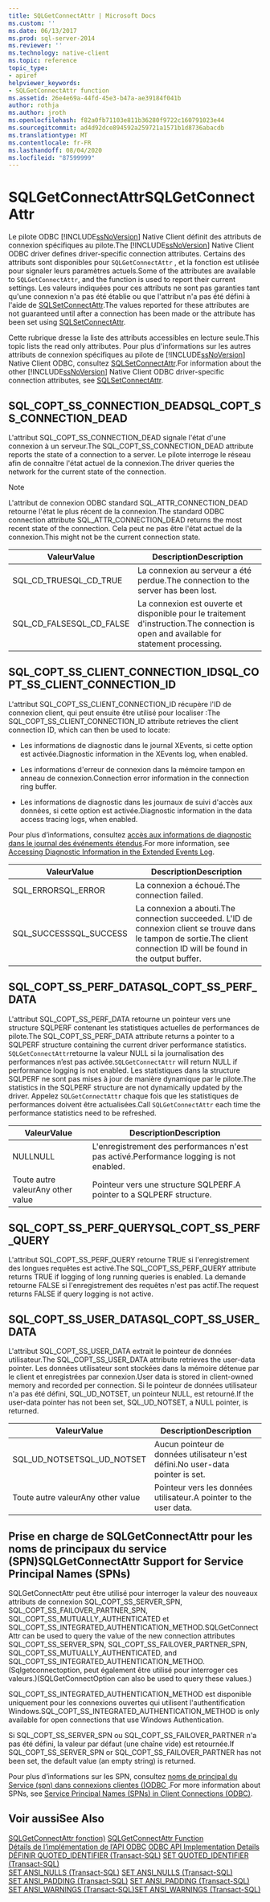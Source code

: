 ```yaml
---
title: SQLGetConnectAttr | Microsoft Docs
ms.custom: ''
ms.date: 06/13/2017
ms.prod: sql-server-2014
ms.reviewer: ''
ms.technology: native-client
ms.topic: reference
topic_type:
- apiref
helpviewer_keywords:
- SQLGetConnectAttr function
ms.assetid: 26e4e69a-44fd-45e3-b47a-ae39184f041b
author: rothja
ms.author: jroth
ms.openlocfilehash: f82a0fb71103e811b36280f9722c160791023e44
ms.sourcegitcommit: ad4d92dce894592a259721a1571b1d8736abacdb
ms.translationtype: MT
ms.contentlocale: fr-FR
ms.lasthandoff: 08/04/2020
ms.locfileid: "87599999"
---
```

# <a name="sqlgetconnectattr"></a><span data-ttu-id="801f9-102">SQLGetConnectAttr</span><span class="sxs-lookup"><span data-stu-id="801f9-102">SQLGetConnectAttr</span></span>
  <span data-ttu-id="801f9-103">Le pilote ODBC [!INCLUDE[ssNoVersion](../../includes/ssnoversion-md.md)] Native Client définit des attributs de connexion spécifiques au pilote.</span><span class="sxs-lookup"><span data-stu-id="801f9-103">The [!INCLUDE[ssNoVersion](../../includes/ssnoversion-md.md)] Native Client ODBC driver defines driver-specific connection attributes.</span></span> <span data-ttu-id="801f9-104">Certains des attributs sont disponibles pour `SQLGetConnectAttr` , et la fonction est utilisée pour signaler leurs paramètres actuels.</span><span class="sxs-lookup"><span data-stu-id="801f9-104">Some of the attributes are available to `SQLGetConnectAttr`, and the function is used to report their current settings.</span></span> <span data-ttu-id="801f9-105">Les valeurs indiquées pour ces attributs ne sont pas garanties tant qu'une connexion n'a pas été établie ou que l'attribut n'a pas été défini à l'aide de [SQLSetConnectAttr](sqlsetconnectattr.md).</span><span class="sxs-lookup"><span data-stu-id="801f9-105">The values reported for these attributes are not guaranteed until after a connection has been made or the attribute has been set using [SQLSetConnectAttr](sqlsetconnectattr.md).</span></span>  
  
 <span data-ttu-id="801f9-106">Cette rubrique dresse la liste des attributs accessibles en lecture seule.</span><span class="sxs-lookup"><span data-stu-id="801f9-106">This topic lists the read only attributes.</span></span> <span data-ttu-id="801f9-107">Pour plus d'informations sur les autres attributs de connexion spécifiques au pilote de [!INCLUDE[ssNoVersion](../../includes/ssnoversion-md.md)] Native Client ODBC, consultez [SQLSetConnectAttr](sqlsetconnectattr.md).</span><span class="sxs-lookup"><span data-stu-id="801f9-107">For information about the other [!INCLUDE[ssNoVersion](../../includes/ssnoversion-md.md)] Native Client ODBC driver-specific connection attributes, see [SQLSetConnectAttr](sqlsetconnectattr.md).</span></span>  
  
## <a name="sql_copt_ss_connection_dead"></a><span data-ttu-id="801f9-108">SQL_COPT_SS_CONNECTION_DEAD</span><span class="sxs-lookup"><span data-stu-id="801f9-108">SQL_COPT_SS_CONNECTION_DEAD</span></span>  
 <span data-ttu-id="801f9-109">L'attribut SQL_COPT_SS_CONNECTION_DEAD signale l'état d'une connexion à un serveur.</span><span class="sxs-lookup"><span data-stu-id="801f9-109">The SQL_COPT_SS_CONNECTION_DEAD attribute reports the state of a connection to a server.</span></span> <span data-ttu-id="801f9-110">Le pilote interroge le réseau afin de connaître l'état actuel de la connexion.</span><span class="sxs-lookup"><span data-stu-id="801f9-110">The driver queries the network for the current state of the connection.</span></span>  
  
> [!NOTE]  
>  <span data-ttu-id="801f9-111">L'attribut de connexion ODBC standard SQL_ATTR_CONNECTION_DEAD retourne l'état le plus récent de la connexion.</span><span class="sxs-lookup"><span data-stu-id="801f9-111">The standard ODBC connection attribute SQL_ATTR_CONNECTION_DEAD returns the most recent state of the connection.</span></span> <span data-ttu-id="801f9-112">Cela peut ne pas être l'état actuel de la connexion.</span><span class="sxs-lookup"><span data-stu-id="801f9-112">This might not be the current connection state.</span></span>  
  
|<span data-ttu-id="801f9-113">Valeur</span><span class="sxs-lookup"><span data-stu-id="801f9-113">Value</span></span>|<span data-ttu-id="801f9-114">Description</span><span class="sxs-lookup"><span data-stu-id="801f9-114">Description</span></span>|  
|-----------|-----------------|  
|<span data-ttu-id="801f9-115">SQL_CD_TRUE</span><span class="sxs-lookup"><span data-stu-id="801f9-115">SQL_CD_TRUE</span></span>|<span data-ttu-id="801f9-116">La connexion au serveur a été perdue.</span><span class="sxs-lookup"><span data-stu-id="801f9-116">The connection to the server has been lost.</span></span>|  
|<span data-ttu-id="801f9-117">SQL_CD_FALSE</span><span class="sxs-lookup"><span data-stu-id="801f9-117">SQL_CD_FALSE</span></span>|<span data-ttu-id="801f9-118">La connexion est ouverte et disponible pour le traitement d'instruction.</span><span class="sxs-lookup"><span data-stu-id="801f9-118">The connection is open and available for statement processing.</span></span>|  
  
## <a name="sql_copt_ss_client_connection_id"></a><span data-ttu-id="801f9-119">SQL_COPT_SS_CLIENT_CONNECTION_ID</span><span class="sxs-lookup"><span data-stu-id="801f9-119">SQL_COPT_SS_CLIENT_CONNECTION_ID</span></span>  
 <span data-ttu-id="801f9-120">L'attribut SQL_COPT_SS_CLIENT_CONNECTION_ID récupère l'ID de connexion client, qui peut ensuite être utilisé pour localiser :</span><span class="sxs-lookup"><span data-stu-id="801f9-120">The SQL_COPT_SS_CLIENT_CONNECTION_ID attribute retrieves the client connection ID, which can then be used to locate:</span></span>  
  
-   <span data-ttu-id="801f9-121">Les informations de diagnostic dans le journal XEvents, si cette option est activée.</span><span class="sxs-lookup"><span data-stu-id="801f9-121">Diagnostic information in the XEvents log, when enabled.</span></span>  
  
-   <span data-ttu-id="801f9-122">Les informations d'erreur de connexion dans la mémoire tampon en anneau de connexion.</span><span class="sxs-lookup"><span data-stu-id="801f9-122">Connection error information in the connection ring buffer.</span></span>  
  
-   <span data-ttu-id="801f9-123">Les informations de diagnostic dans les journaux de suivi d'accès aux données, si cette option est activée.</span><span class="sxs-lookup"><span data-stu-id="801f9-123">Diagnostic information in the data access tracing logs, when enabled.</span></span>  
  
 <span data-ttu-id="801f9-124">Pour plus d’informations, consultez [accès aux informations de diagnostic dans le journal des événements étendus](../native-client/features/accessing-diagnostic-information-in-the-extended-events-log.md).</span><span class="sxs-lookup"><span data-stu-id="801f9-124">For more information, see [Accessing Diagnostic Information in the Extended Events Log](../native-client/features/accessing-diagnostic-information-in-the-extended-events-log.md).</span></span>  
  
|<span data-ttu-id="801f9-125">Valeur</span><span class="sxs-lookup"><span data-stu-id="801f9-125">Value</span></span>|<span data-ttu-id="801f9-126">Description</span><span class="sxs-lookup"><span data-stu-id="801f9-126">Description</span></span>|  
|-----------|-----------------|  
|<span data-ttu-id="801f9-127">SQL_ERROR</span><span class="sxs-lookup"><span data-stu-id="801f9-127">SQL_ERROR</span></span>|<span data-ttu-id="801f9-128">La connexion a échoué.</span><span class="sxs-lookup"><span data-stu-id="801f9-128">The connection failed.</span></span>|  
|<span data-ttu-id="801f9-129">SQL_SUCCESS</span><span class="sxs-lookup"><span data-stu-id="801f9-129">SQL_SUCCESS</span></span>|<span data-ttu-id="801f9-130">La connexion a abouti.</span><span class="sxs-lookup"><span data-stu-id="801f9-130">The connection succeeded.</span></span> <span data-ttu-id="801f9-131">L'ID de connexion client se trouve dans le tampon de sortie.</span><span class="sxs-lookup"><span data-stu-id="801f9-131">The client connection ID will be found in the output buffer.</span></span>|  
  
## <a name="sql_copt_ss_perf_data"></a><span data-ttu-id="801f9-132">SQL_COPT_SS_PERF_DATA</span><span class="sxs-lookup"><span data-stu-id="801f9-132">SQL_COPT_SS_PERF_DATA</span></span>  
 <span data-ttu-id="801f9-133">L'attribut SQL_COPT_SS_PERF_DATA retourne un pointeur vers une structure SQLPERF contenant les statistiques actuelles de performances de pilote.</span><span class="sxs-lookup"><span data-stu-id="801f9-133">The SQL_COPT_SS_PERF_DATA attribute returns a pointer to a SQLPERF structure containing the current driver performance statistics.</span></span> <span data-ttu-id="801f9-134">`SQLGetConnectAttr`retourne la valeur NULL si la journalisation des performances n’est pas activée.</span><span class="sxs-lookup"><span data-stu-id="801f9-134">`SQLGetConnectAttr` will return NULL if performance logging is not enabled.</span></span> <span data-ttu-id="801f9-135">Les statistiques dans la structure SQLPERF ne sont pas mises à jour de manière dynamique par le pilote.</span><span class="sxs-lookup"><span data-stu-id="801f9-135">The statistics in the SQLPERF structure are not dynamically updated by the driver.</span></span> <span data-ttu-id="801f9-136">Appelez `SQLGetConnectAttr` chaque fois que les statistiques de performances doivent être actualisées.</span><span class="sxs-lookup"><span data-stu-id="801f9-136">Call `SQLGetConnectAttr` each time the performance statistics need to be refreshed.</span></span>  
  
|<span data-ttu-id="801f9-137">Valeur</span><span class="sxs-lookup"><span data-stu-id="801f9-137">Value</span></span>|<span data-ttu-id="801f9-138">Description</span><span class="sxs-lookup"><span data-stu-id="801f9-138">Description</span></span>|  
|-----------|-----------------|  
|<span data-ttu-id="801f9-139">NULL</span><span class="sxs-lookup"><span data-stu-id="801f9-139">NULL</span></span>|<span data-ttu-id="801f9-140">L'enregistrement des performances n'est pas activé.</span><span class="sxs-lookup"><span data-stu-id="801f9-140">Performance logging is not enabled.</span></span>|  
|<span data-ttu-id="801f9-141">Toute autre valeur</span><span class="sxs-lookup"><span data-stu-id="801f9-141">Any other value</span></span>|<span data-ttu-id="801f9-142">Pointeur vers une structure SQLPERF.</span><span class="sxs-lookup"><span data-stu-id="801f9-142">A pointer to a SQLPERF structure.</span></span>|  
  
## <a name="sql_copt_ss_perf_query"></a><span data-ttu-id="801f9-143">SQL_COPT_SS_PERF_QUERY</span><span class="sxs-lookup"><span data-stu-id="801f9-143">SQL_COPT_SS_PERF_QUERY</span></span>  
 <span data-ttu-id="801f9-144">L'attribut SQL_COPT_SS_PERF_QUERY retourne TRUE si l'enregistrement des longues requêtes est activé.</span><span class="sxs-lookup"><span data-stu-id="801f9-144">The SQL_COPT_SS_PERF_QUERY attribute returns TRUE if logging of long running queries is enabled.</span></span> <span data-ttu-id="801f9-145">La demande retourne FALSE si l'enregistrement des requêtes n'est pas actif.</span><span class="sxs-lookup"><span data-stu-id="801f9-145">The request returns FALSE if query logging is not active.</span></span>  
  
## <a name="sql_copt_ss_user_data"></a><span data-ttu-id="801f9-146">SQL_COPT_SS_USER_DATA</span><span class="sxs-lookup"><span data-stu-id="801f9-146">SQL_COPT_SS_USER_DATA</span></span>  
 <span data-ttu-id="801f9-147">L'attribut SQL_COPT_SS_USER_DATA extrait le pointeur de données utilisateur.</span><span class="sxs-lookup"><span data-stu-id="801f9-147">The SQL_COPT_SS_USER_DATA attribute retrieves the user-data pointer.</span></span> <span data-ttu-id="801f9-148">Les données utilisateur sont stockées dans la mémoire détenue par le client et enregistrées par connexion.</span><span class="sxs-lookup"><span data-stu-id="801f9-148">User data is stored in client-owned memory and recorded per connection.</span></span> <span data-ttu-id="801f9-149">Si le pointeur de données utilisateur n'a pas été défini, SQL_UD_NOTSET, un pointeur NULL, est retourné.</span><span class="sxs-lookup"><span data-stu-id="801f9-149">If the user-data pointer has not been set, SQL_UD_NOTSET, a NULL pointer, is returned.</span></span>  
  
|<span data-ttu-id="801f9-150">Valeur</span><span class="sxs-lookup"><span data-stu-id="801f9-150">Value</span></span>|<span data-ttu-id="801f9-151">Description</span><span class="sxs-lookup"><span data-stu-id="801f9-151">Description</span></span>|  
|-----------|-----------------|  
|<span data-ttu-id="801f9-152">SQL_UD_NOTSET</span><span class="sxs-lookup"><span data-stu-id="801f9-152">SQL_UD_NOTSET</span></span>|<span data-ttu-id="801f9-153">Aucun pointeur de données utilisateur n'est défini.</span><span class="sxs-lookup"><span data-stu-id="801f9-153">No user-data pointer is set.</span></span>|  
|<span data-ttu-id="801f9-154">Toute autre valeur</span><span class="sxs-lookup"><span data-stu-id="801f9-154">Any other value</span></span>|<span data-ttu-id="801f9-155">Pointeur vers les données utilisateur.</span><span class="sxs-lookup"><span data-stu-id="801f9-155">A pointer to the user data.</span></span>|  
  
## <a name="sqlgetconnectattr-support-for-service-principal-names-spns"></a><span data-ttu-id="801f9-156">Prise en charge de SQLGetConnectAttr pour les noms de principaux du service (SPN)</span><span class="sxs-lookup"><span data-stu-id="801f9-156">SQLGetConnectAttr Support for Service Principal Names (SPNs)</span></span>  
 <span data-ttu-id="801f9-157">SQLGetConnectAttr peut être utilisé pour interroger la valeur des nouveaux attributs de connexion SQL_COPT_SS_SERVER_SPN, SQL_COPT_SS_FAILOVER_PARTNER_SPN, SQL_COPT_SS_MUTUALLY_AUTHENTICATED et SQL_COPT_SS_INTEGRATED_AUTHENTICATION_METHOD.</span><span class="sxs-lookup"><span data-stu-id="801f9-157">SQLGetConnectAttr can be used to query the value of the new connection attributes SQL_COPT_SS_SERVER_SPN, SQL_COPT_SS_FAILOVER_PARTNER_SPN, SQL_COPT_SS_MUTUALLY_AUTHENTICATED, and SQL_COPT_SS_INTEGRATED_AUTHENTICATION_METHOD.</span></span> <span data-ttu-id="801f9-158">(Sqlgetconnectoption, peut également être utilisé pour interroger ces valeurs.)</span><span class="sxs-lookup"><span data-stu-id="801f9-158">(SQLGetConnectOption can also be used to query these values.)</span></span>  
  
 <span data-ttu-id="801f9-159">SQL_COPT_SS_INTEGRATED_AUTHENTICATION_METHOD est disponible uniquement pour les connexions ouvertes qui utilisent l'authentification Windows.</span><span class="sxs-lookup"><span data-stu-id="801f9-159">SQL_COPT_SS_INTEGRATED_AUTHENTICATION_METHOD is only available for open connections that use Windows Authentication.</span></span>  
  
 <span data-ttu-id="801f9-160">Si SQL_COPT_SS_SERVER_SPN ou SQL_COPT_SS_FAILOVER_PARTNER n'a pas été défini, la valeur par défaut (une chaîne vide) est retournée.</span><span class="sxs-lookup"><span data-stu-id="801f9-160">If SQL_COPT_SS_SERVER_SPN or SQL_COPT_SS_FAILOVER_PARTNER has not been set, the default value (an empty string) is returned.</span></span>  
  
 <span data-ttu-id="801f9-161">Pour plus d’informations sur les SPN, consultez [noms de principal du Service &#40;spn&#41; dans connexions clientes &#40;&#41;ODBC ](../native-client/odbc/service-principal-names-spns-in-client-connections-odbc.md).</span><span class="sxs-lookup"><span data-stu-id="801f9-161">For more information about SPNs, see [Service Principal Names &#40;SPNs&#41; in Client Connections &#40;ODBC&#41;](../native-client/odbc/service-principal-names-spns-in-client-connections-odbc.md).</span></span>  
  
## <a name="see-also"></a><span data-ttu-id="801f9-162">Voir aussi</span><span class="sxs-lookup"><span data-stu-id="801f9-162">See Also</span></span>  
 <span data-ttu-id="801f9-163">[SQLGetConnectAttr fonction)](https://go.microsoft.com/fwlink/?LinkId=59347) </span><span class="sxs-lookup"><span data-stu-id="801f9-163">[SQLGetConnectAttr Function](https://go.microsoft.com/fwlink/?LinkId=59347) </span></span>  
 <span data-ttu-id="801f9-164">[Détails de l’implémentation de l’API ODBC](odbc-api-implementation-details.md) </span><span class="sxs-lookup"><span data-stu-id="801f9-164">[ODBC API Implementation Details](odbc-api-implementation-details.md) </span></span>  
 <span data-ttu-id="801f9-165">[DÉFINIR QUOTED_IDENTIFIER &#40;Transact-SQL&#41;](/sql/t-sql/statements/set-quoted-identifier-transact-sql) </span><span class="sxs-lookup"><span data-stu-id="801f9-165">[SET QUOTED_IDENTIFIER &#40;Transact-SQL&#41;](/sql/t-sql/statements/set-quoted-identifier-transact-sql) </span></span>  
 <span data-ttu-id="801f9-166">[SET ANSI_NULLS &#40;Transact-SQL&#41;](/sql/t-sql/statements/set-ansi-nulls-transact-sql) </span><span class="sxs-lookup"><span data-stu-id="801f9-166">[SET ANSI_NULLS &#40;Transact-SQL&#41;](/sql/t-sql/statements/set-ansi-nulls-transact-sql) </span></span>  
 <span data-ttu-id="801f9-167">[SET ANSI_PADDING &#40;Transact-SQL&#41;](/sql/t-sql/statements/set-ansi-padding-transact-sql) </span><span class="sxs-lookup"><span data-stu-id="801f9-167">[SET ANSI_PADDING &#40;Transact-SQL&#41;](/sql/t-sql/statements/set-ansi-padding-transact-sql) </span></span>  
 [<span data-ttu-id="801f9-168">SET ANSI_WARNINGS &#40;Transact-SQL&#41;</span><span class="sxs-lookup"><span data-stu-id="801f9-168">SET ANSI_WARNINGS &#40;Transact-SQL&#41;</span></span>](/sql/t-sql/statements/set-ansi-warnings-transact-sql)  
  
  
